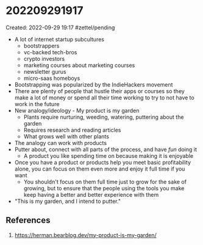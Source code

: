 # 202209291917
Created: 2022-09-29 19:17
#zettel/pending 

- A lot of internet startup subcultures
	- bootstrappers
	- vc-backed tech-bros
	- crypto investors
	- marketing courses about marketing courses
	- newsletter gurus
	- micro-saas homeboys
- Bootstrapping was popularized by the IndieHackers movement
- There are plenty of people that hustle their apps or courses so they make a lot of money or spend all their time working to try to not have to work in the future
- New analogy/ideology - My product is my garden
	- Plants require nurturing, weeding, watering, puttering about the garden
	- Requires research and reading articles
	- What grows well with other plants
- The analogy can work with products
- Putter about, connect with all parts of the process, and have *fun* doing it
	- A product you like spending time on because making it is enjoyable
- Once you have a product or products help you meet basic profitability alone, you can focus on them even more and enjoy it full time if you want
	- You shouldn't focus on them full time just to grow for the sake of growing, but to ensure that the people using the tools you make keep having a better and better experience with them
- "This is my garden, and I intend to putter."

## References
1. https://herman.bearblog.dev/my-product-is-my-garden/